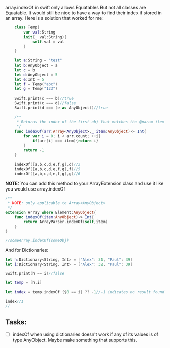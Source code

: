 array.indexOf in swift only allows Equatables<!--more--> But not all classes are Equatable. It would still be nice to have a way to find their index if stored in an array. Here is a solution that worked for me:

```swift
    class Temp{
        var val:String
        init(_ val:String){
            self.val = val
        }
    }
    
    let a:String = "test"
    let b:AnyObject = a
    let c = b
    let d:AnyObject = 5
    let e:Int = 5
    let f = Temp("abc")
    let g = Temp("123")
    
    Swift.print(c === b)//true
    Swift.print(c === d)//false
    Swift.print(d === (e as AnyObject))//true
    
    /**
     * Returns the index of the first obj that matches the @param item in the @param arr
     */
    func indexOf(arr:Array<AnyObject>,_ item:AnyObject)-> Int{
        for var i = 0; i < arr.count; ++i{
            if(arr[i] === item){return i}
        }
        return -1
    }
    
    indexOf([a,b,c,d,e,f,g],d)//3
    indexOf([a,b,c,d,e,f,g],f)//5
    indexOf([a,b,c,d,e,f,g],g)//6
```

**NOTE:** You can add this method to your ArrayExtension class and use it like you would use array.indexOf 

```swift
/**
 * NOTE: only applicable to Array<AnyObject>
 */
extension Array where Element:AnyObject{
    func indexOf(item:AnyObject)-> Int{
        return ArrayParser.indexOf(self,item)
    }
}

//someArray.indexOf(someObj)
```


And for Dictionaries:


```swift
let h:Dictionary<String, Int> = ["Alex": 31, "Paul": 39]
let i:Dictionary<String, Int> = ["Alex": 32, "Paul": 39]

Swift.print(h == i)//false

let temp = [h,i]
    
let index = temp.indexOf {$0 == i} ?? -1//-1 indicates no result found
    
index//1
//
```

## Tasks:
- [ ] indexOf when using dictionaries doesn't work if any of its values is of type AnyObject. Maybe make something that supports this.